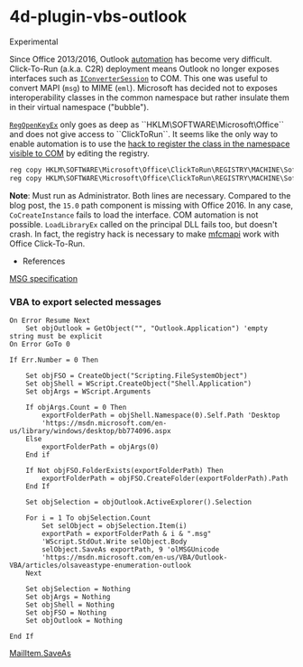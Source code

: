 # 4d-plugin-vbs-outlook

Experimental

Since Office 2013/2016, Outlook [automation](https://support.microsoft.com/en-us/help/196776/office-automation-using-visual-c) has become very difficult. Click-To-Run (a.k.a. C2R) deployment means Outlook no longer exposes interfaces such as [``IConverterSession``](https://msdn.microsoft.com/en-us/library/office/ff960231.aspx) to COM. This one was useful to convert MAPI (``msg``) to MIME (``eml``). Microsoft has decided not to exposes interoperability classes in the common namespace but rather insulate them in their virtual namespace ("bubble").

[``RegOpenKeyEx``](https://msdn.microsoft.com/en-us/library/windows/desktop/ms724862(v=vs.85).aspx) only goes as deep as ``HKLM\SOFTWARE\Microsoft\Office`` and does not give access to ``ClickToRun``. It seems like the only way to enable automation is to use the [hack to register the class in the namespace visible to COM](https://blogs.msdn.microsoft.com/stephen_griffin/2014/04/21/outlook-2013-click-to-run-and-com-interfaces/) by editing the registry.

```bat
reg copy HKLM\SOFTWARE\Microsoft\Office\ClickToRun\REGISTRY\MACHINE\Software\Classes\Wow6432Node\CLSID\{4E3A7680-B77A-11D0-9DA5-00C04FD65685} HKLM\SOFTWARE\Classes\Wow6432Node\CLSID\{4E3A7680-B77A-11D0-9DA5-00C04FD65685} /s /f
reg copy HKLM\SOFTWARE\Microsoft\Office\ClickToRun\REGISTRY\MACHINE\Software\Classes\Wow6432Node\CLSID\{9EADBD1A-447B-4240-A9DD-73FE7C53A981} HKLM\SOFTWARE\Classes\Wow6432Node\CLSID\{9EADBD1A-447B-4240-A9DD-73FE7C53A981} /s /f
```

**Note**: Must run as Administrator. Both lines are necessary. Compared to the blog post, the ``15.0`` path component is missing with Office 2016. In any case, ``CoCreateInstance`` fails to load the interface. COM automation is not possible. ``LoadLibraryEx`` called on the principal DLL fails too, but doesn't crash. In fact, the registry hack is necessary to make [mfcmapi](https://github.com/stephenegriffin/mfcmapi) work with Office Click-To-Run.

* References

[MSG specification](https://msdn.microsoft.com/en-us/library/cc463912%28v=exchg.80%29.aspx?f=255&MSPPError=-2147217396)

### VBA to export selected messages

```vba
On Error Resume Next
	Set objOutlook = GetObject("", "Outlook.Application") 'empty string must be explicit
On Error GoTo 0

If Err.Number = 0 Then

	Set objFSO = CreateObject("Scripting.FileSystemObject")
	Set objShell = WScript.CreateObject("Shell.Application")
	Set objArgs = WScript.Arguments

	If objArgs.Count = 0 Then
		exportFolderPath = objShell.Namespace(0).Self.Path 'Desktop
		'https://msdn.microsoft.com/en-us/library/windows/desktop/bb774096.aspx
	Else
		exportFolderPath = objArgs(0)
	End if

	If Not objFSO.FolderExists(exportFolderPath) Then
		exportFolderPath = objFSO.CreateFolder(exportFolderPath).Path
	End If

	Set objSelection = objOutlook.ActiveExplorer().Selection

	For i = 1 To objSelection.Count
		Set selObject = objSelection.Item(i)
		exportPath = exportFolderPath & i & ".msg"
		'WScript.StdOut.Write selObject.Body
		selObject.SaveAs exportPath, 9 'olMSGUnicode
		'https://msdn.microsoft.com/en-us/VBA/Outlook-VBA/articles/olsaveastype-enumeration-outlook
	Next

	Set objSelection = Nothing
	Set objArgs = Nothing
	Set objShell = Nothing
	Set objFSO = Nothing
	Set objOutlook = Nothing

End If
```

[MailItem.SaveAs](https://msdn.microsoft.com/en-us/vba/outlook-vba/articles/mailitem-saveas-method-outlook)
